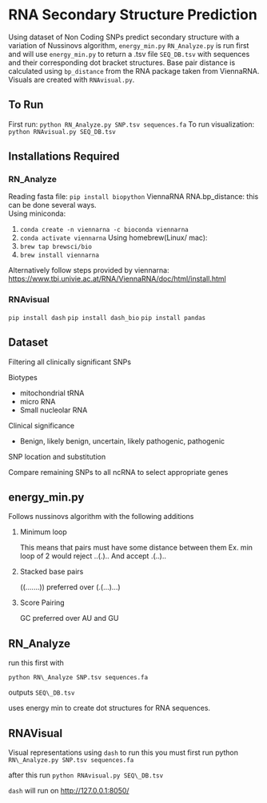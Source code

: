 ﻿# RNA Secondary Structure Prediction

Using dataset of Non Coding SNPs predict secondary structure with a variation of Nussinovs algorithm, `energy_min.py`
`RN_Analyze.py` is run first and will use `energy_min.py` to return a .tsv file `SEQ_DB.tsv` with sequences and their corresponding dot bracket structures. Base pair distance is calculated using `bp_distance` from the RNA package taken from ViennaRNA.
Visuals are created with `RNAvisual.py`.
## To Run
First run: `python RN_Analyze.py SNP.tsv sequences.fa`
To run visualization: `python RNAvisual.py SEQ_DB.tsv`

## Installations Required

### RN_Analyze
Reading fasta file: `pip install biopython` 
ViennaRNA RNA.bp_distance: this can be done several ways.   
Using miniconda:  
1. `conda create -n viennarna -c bioconda viennarna` 
2. `conda activate viennarna`
Using homebrew(Linux/ mac):  
1. `brew tap brewsci/bio`
2. `brew install viennarna`

Alternatively follow steps provided by viennarna:
			https://www.tbi.univie.ac.at/RNA/ViennaRNA/doc/html/install.html
### RNAvisual
`pip install dash`
`pip install dash_bio`
`pip install pandas`


 ## Dataset

Filtering all clinically significant SNPs

 Biotypes
 - mitochondrial tRNA
 - micro RNA
 - Small nucleolar RNA

Clinical significance

 - Benign, likely benign, uncertain, likely pathogenic, pathogenic

SNP location and substitution

Compare remaining SNPs to all ncRNA to select appropriate genes

## energy\_min.py

Follows nussinovs algorithm with the following additions

 

 1. Minimum loop
	
	This means that pairs must have some distance between them
	Ex. min loop of 2 would reject ..(.).. And accept .(..)..

2. Stacked base pairs

	((.......)) preferred over (.(...)...)

3. Score Pairing

	GC preferred over AU and GU

## RN\_Analyze

run this first with

`python RN\_Analyze SNP.tsv sequences.fa`

outputs `SEQ\_DB.tsv`

uses energy min to create dot structures for RNA sequences.

## RNAVisual

Visual representations using `dash`
to run this you must first run python 	`RN\_Analyze.py SNP.tsv sequences.fa`

after this run
`python RNAvisual.py SEQ\_DB.tsv`


`dash` will run on http://127.0.0.1:8050/

